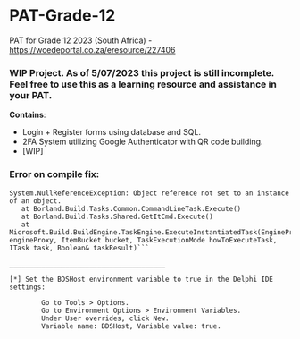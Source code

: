 # PAT-Grade-12
PAT for Grade 12 2023 (South Africa) - https://wcedeportal.co.za/eresource/227406

### WIP Project. As of 5/07/2023 this project is still incomplete. Feel free to use this as a learning resource and assistance in your PAT.

**Contains**:
* Login + Register forms using database and SQL.
* 2FA System utilizing Google Authenticator with QR code building.
* [WIP]

### Error on compile fix:
```[MSBuild Error] The "GetItCmd" task failed unexpectedly.
System.NullReferenceException: Object reference not set to an instance of an object.
   at Borland.Build.Tasks.Common.CommandLineTask.Execute()
   at Borland.Build.Tasks.Shared.GetItCmd.Execute()
   at Microsoft.Build.BuildEngine.TaskEngine.ExecuteInstantiatedTask(EngineProxy engineProxy, ItemBucket bucket, TaskExecutionMode howToExecuteTask, ITask task, Boolean& taskResult)```

_______________________________________
 
[*] Set the BDSHost environment variable to true in the Delphi IDE settings:

    	Go to Tools > Options.
    	Go to Environment Options > Environment Variables.
    	Under User overrides, click New.
    	Variable name: BDSHost, Variable value: true.
